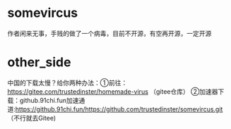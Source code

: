 # somevircus
作者闲来无事，手贱的做了一个病毒，目前不开源，有空再开源，一定开源
# other_side
中国的下载太慢？给你两种办法：①前往：https://gitee.com/trustedinster/homemade-virus （gitee仓库）
                          ②加速器下载：github.91chi.fun加速通道:https://github.91chi.fun/https://github.com/trustedinster/somevircus.git （不行就去Gitee)
